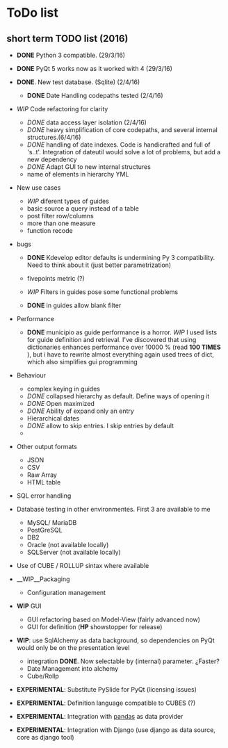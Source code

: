 # ToDo list

## short term TODO list (2016)

* __DONE__ Python 3 compatible. (29/3/16)
* __DONE__ PyQt 5 works now as it worked with 4 (29/3/16)
* __DONE__. New test database.  (Sqlite) (2/4/16)
   * __DONE__ Date Handling codepaths tested (2/4/16)

* _WIP_ Code refactoring for clarity
  * _DONE_ data access layer isolation (2/4/16)
  * _DONE_ heavy simplification of core codepaths, and several internal structures.(6/4/16)
  * _DONE_ handling of date indexes. Code is handicrafted and full of 's..t'. Integration of dateutil would solve a lot
  of problems, but add a new dependency
  * _DONE_ Adapt GUI to new internal structures
  * name of elements in hierarchy YML
  
* New use cases
  * _WIP_ diferent types of guides
  * basic source a query instead of a table
  * post filter row/columns
  * more than one measure
  * function recode
 
* bugs
  * __DONE__ Kdevelop editor defaults is undermining Py 3 compatibility. Need to think about it (just better parametrization)
  * fivepoints metric (?)
  * _WIP_ Filters in guides pose some functional problems

  * __DONE__ in guides allow blank filter
 
* Performance
  * __DONE__ municipio as guide performance is a horror. _WIP_ I used lists for guide definition and retrieval. I've discovered
    that using dictionaries enhances performance over 10000 % (read __100 TIMES__ ), but i have to rewrite almost everything again
    used trees of dict, which also simplifies gui programming
  
* Behaviour
  * complex keying in guides
  * _DONE_ collapsed hierarchy as default. Define ways of opening it 
  * _DONE_ Open maximized
  * _DONE_ Ability of expand only an entry
  * Hierarchical dates
  * _DONE_ allow to skip entries. I skip entries by default
  *


* Other output formats 
    * JSON
    * CSV
    * Raw Array
    * HTML table
    
* SQL error handling

* Database testing in other environmentes. First 3 are available to me
    * MySQL/ MariaDB
    * PostGreSQL
    * DB2
    * Oracle  (not available locally)
    * SQLServer (not available locally)

* Use of CUBE / ROLLUP sintax where available

* __WIP__Packaging
    * Configuration management

* __WIP__ GUI 
    * GUI refactoring based on Model-View (fairly advanced now)
    * GUI for definition   (__HP__ showstopper for release)
 
* __WIP__: use SqlAlchemy as data background, so dependencies on PyQt would only be on the presentation level
    * integration __DONE__. Now selectable by (internal) parameter. ¿Faster?
    * Date Management into alchemy
    * Cube/Rollp
 
* __EXPERIMENTAL__: Substitute PySlide for PyQt (licensing issues)

* __EXPERIMENTAL__: Definition language compatible to CUBES (?)

* __EXPERIMENTAL__: Integration with [pandas](http://pandas.pydata.org/) as data provider

* __EXPERIMENTAL__: Integration with Django (use django as data source, core as django tool)

